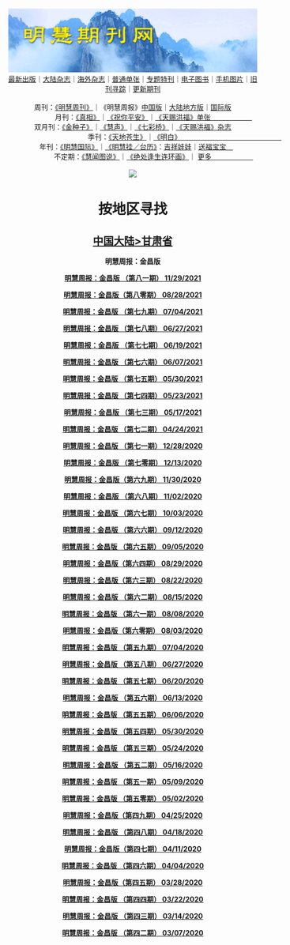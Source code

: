 <a id="user-content-1" class="anchor" aria-hidden="true" href="#1">
<a name="1" id="1" target="_blank"></a> <span id="1">
<a name="2" id="2" target="_blank"></a> <span id="2">
<a name="3" id="3" target="_blank"></a> <span id="3">
<a name="4" id="4" target="_blank"></a> <span id="4">
<a name="5" id="5" target="_blank"></a> <span id="5">
<a name="6" id="6" target="_blank"></a> <span id="6">
<a name="7" id="7" target="_blank"></a> <span id="7">
<a id="user-content-1" href="#1">
<div align="center">
<a target="_blank" href="https://github.com/19920513/djy/blob/master/gb/nsc413.md#1"><img src="https://github.com/pdf-edit/qikan/blob/master/mhqk.png?raw=true"></a><br>
<a href="https://github.com/pdf-edit/qikan/blob/master/display.aspx/category_id/8/page_1.md#1">最新出版</a>｜<a href="https://github.com/pdf-edit/qikan/blob/master/category.aspx/category/mainland/page_1.md#1">大陆杂志</a>｜<a href="https://github.com/pdf-edit/qikan/blob/master/category.aspx/category/overseas/page_1.md#1">海外杂志</a>｜<a href="https://github.com/pdf-edit/qikan/blob/master/display.aspx/category_id/4/guige_id/3/page_1.md#1">普通单张</a>｜<a href="https://github.com/pdf-edit/qikan/blob/master/category.aspx/category/zhuanti/page_1.md#1">专题特刊</a>｜<a href="https://github.com/pdf-edit/qikan/blob/master/display.aspx/category_id/6/meijie_id/2/page_1.md#1">电子图书</a>｜<a href="https://github.com/pdf-edit/qikan/blob/master/display.aspx/qikan_type_id/11075/page_1.md#1">手机图片</a>｜<a href="https://github.com/pdf-edit/qikan/blob/master/display.aspx/category_id/5/zhouqi_id/6/page_1.md#1">旧刊寻踪</a>｜<a href="https://github.com/pdf-edit/qikan/blob/master/UpdatedArticles.aspx/page_1.md#1">更新期刊</a>
<br>
<br>
周刊：<a href="https://github.com/pdf-edit/qikan/blob/master/display.aspx/qikan_type_id/5179/page_1.md#1">《明慧周刊》</a>｜《明慧周报》<a href="https://github.com/pdf-edit/qikan/blob/master/display.aspx/qikan_type_id/5178/page_1.md#1">中国版</a>｜<a href="https://github.com/pdf-edit/qikan/blob/master/mainland.aspx/page_1.md#1">大陆地方版</a>｜<a href="https://github.com/pdf-edit/qikan/blob/master/display.aspx/qikan_type_id/5151/page_1.md#1">国际版</a><br>
月刊：<a href="https://github.com/pdf-edit/qikan/blob/master/display.aspx/qikan_type_id/5240/page_1.md#1">《真相》</a>｜<a href="https://github.com/pdf-edit/qikan/blob/master/display.aspx/qikan_type_id/11182/page_1.md#1">《祝你平安》</a>｜<a href="https://github.com/pdf-edit/qikan/blob/master/display.aspx/qikan_type_id/5360/keyword/E5/contain/true/page_1.md#1">《天赐洪福》单张　　　　　　</a><br>
双月刊：<a href="https://github.com/pdf-edit/qikan/blob/master/display.aspx/qikan_type_id/7500/page_1.md#1">《金种子》</a>｜<a href="https://github.com/pdf-edit/qikan/blob/master/display.aspx/qikan_type_id/5638/page_1.md#1">《慧声》</a>｜<a href="https://github.com/pdf-edit/qikan/blob/master/display.aspx/qikan_type_id/7268/page_1.md#1">《七彩桥》</a>｜<a href="https://github.com/pdf-edit/qikan/blob/master/display.aspx/qikan_type_id/5360/keyword/E5/contain/false/page_1.md#1">《天赐洪福》杂志</a> <br>
季刊：<a href="https://github.com/pdf-edit/qikan/blob/master/display.aspx/qikan_type_id/5139/page_1.md#1">《天地苍生》</a>｜<a href="https://github.com/pdf-edit/qikan/blob/master/display.aspx/qikan_type_id/5140/page_1.md#1">《明白》　　　　　　　　　　　　　　　</a><br>
年刊：<a href="https://github.com/pdf-edit/qikan/blob/master/display.aspx/qikan_type_id/10922/page_1.md#1">《明慧国际》</a>｜<a href="https://github.com/pdf-edit/qikan/blob/master/display.aspx/category_id/6/meijie_id/3/page_1.md#1">《明慧挂／台历》</a>：<a href="https://github.com/pdf-edit/qikan/blob/master/display.aspx/category_id/6/meijie_id/3/keyword/E5/page_1.md#1">吉祥娃娃</a>｜<a href="https://github.com/pdf-edit/qikan/blob/master/display.aspx/category_id/6/meijie_id/3/keyword/E9/page_1.md#1">送福宝宝　</a><br> 
不定期：<a href="https://github.com/pdf-edit/qikan/blob/master/display.aspx/qikan_type_id/11185/page_1.md#1">《慧闻图说》</a>｜<a href="https://github.com/pdf-edit/qikan/blob/master/display.aspx/qikan_type_id/11131/page_1.md#1">《绝处逢生连环画》</a>｜ <a href="https://github.com/pdf-edit/qikan/blob/master/display.aspx/category_id/6/meijie_id/3/keyword/other/page_1.md#1">更多　　　　　　</a> <br>
<br>
<a target="_blank" href="https://github.com/19920513/djy/blob/master/gb/nsc413.md#1"><img src="https://raw.githubusercontent.com/19920513/www/master/t/lh600.jpg"></a><br>
<h1><strong>按地区寻找</strong></h1><p align="center"><h2><strong><a target="_blank" href="https://github.com/pdf-edit/qikan/blob/master/mainland.aspx/page_1.md">中国大陆</a><a target="_blank" href="https://github.com/pdf-edit/qikan/blob/master/mainland.aspx?category_id=7&location_id=29/page_1.md#1">>甘肃省</a></strong></h2></p>
<p align="center"><strong>明慧周报：金昌版</strong></p>
<p align="center"><strong><a target="_blank" href="https://gitlab.com/pdf-edit/pdfkit/-/raw/master/tests/pdf/204660.pdf">明慧周报：金昌版  （第八一期）       11/29/2021</a></strong></p>
<p align="center"><strong><a target="_blank" href="https://gitlab.com/pdf-edit/pdfkit/-/raw/master/tests/pdf/203931.pdf">明慧周报：金昌版（第八零期）       08/28/2021</a></strong></p>
<p align="center"><strong><a target="_blank" href="https://gitlab.com/pdf-edit/pdfkit/-/raw/master/tests/pdf/203558.pdf">明慧周报：金昌版  （第七九期）       07/04/2021</a></strong></p>
<p align="center"><strong><a target="_blank" href="https://gitlab.com/pdf-edit/pdfkit/-/raw/master/tests/pdf/203467.pdf">明慧周报：金昌版  （第七八期）       06/27/2021</a></strong></p>
<p align="center"><strong><a target="_blank" href="https://gitlab.com/pdf-edit/pdfkit/-/raw/master/tests/pdf/203318.pdf">明慧周报：金昌版  （第七七期）       06/19/2021</a></strong></p>
<p align="center"><strong><a target="_blank" href="https://gitlab.com/pdf-edit/pdfkit/-/raw/master/tests/pdf/203153.pdf">明慧周报：金昌版  （第七六期）       06/07/2021</a></strong></p>
<p align="center"><strong><a target="_blank" href="https://gitlab.com/pdf-edit/pdfkit/-/raw/master/tests/pdf/203052.pdf">明慧周报：金昌版  （第七五期）       05/30/2021</a></strong></p>
<p align="center"><strong><a target="_blank" href="https://gitlab.com/pdf-edit/pdfkit/-/raw/master/tests/pdf/202943.pdf">明慧周报：金昌版  （第七四期）       05/23/2021</a></strong></p>
<p align="center"><strong><a target="_blank" href="https://gitlab.com/pdf-edit/pdfkit/-/raw/master/tests/pdf/202853.pdf">明慧周报：金昌版  （第七三期）       05/17/2021</a></strong></p>
<p align="center"><strong><a target="_blank" href="https://gitlab.com/pdf-edit/pdfkit/-/raw/master/tests/pdf/202542.pdf">明慧周报：金昌版  （第七二期）       04/24/2021</a></strong></p>
<p align="center"><strong><a target="_blank" href="https://gitlab.com/pdf-edit/pdfkit/-/raw/master/tests/pdf/200850.pdf">明慧周报：金昌版  （第七一期）       12/28/2020</a></strong></p>
<p align="center"><strong><a target="_blank" href="https://gitlab.com/pdf-edit/pdfkit/-/raw/master/tests/pdf/200642.pdf">明慧周报：金昌版  （第七零期）       12/13/2020</a></strong></p>
<p align="center"><strong><a target="_blank" href="https://gitlab.com/pdf-edit/pdfkit/-/raw/master/tests/pdf/200442.pdf">明慧周报：金昌版（第六九期）       11/30/2020</a></strong></p>
<p align="center"><strong><a target="_blank" href="https://gitlab.com/pdf-edit/pdfkit/-/raw/master/tests/pdf/200038.pdf">明慧周报：金昌版  （第六八期）       11/02/2020</a></strong></p>
<p align="center"><strong><a target="_blank" href="https://gitlab.com/pdf-edit/pdfkit/-/raw/master/tests/pdf/199615.pdf">明慧周报：金昌版  （第六七期）       10/03/2020</a></strong></p>
<p align="center"><strong><a target="_blank" href="https://gitlab.com/pdf-edit/pdfkit/-/raw/master/tests/pdf/199341.pdf">明慧周报：金昌版  （第六六期）       09/12/2020</a></strong></p>
<p align="center"><strong><a target="_blank" href="https://gitlab.com/pdf-edit/pdfkit/-/raw/master/tests/pdf/199245.pdf">明慧周报：金昌版  （第六五期）       09/05/2020</a></strong></p>
<p align="center"><strong><a target="_blank" href="https://gitlab.com/pdf-edit/pdfkit/-/raw/master/tests/pdf/199141.pdf">明慧周报：金昌版（第六四期）       08/29/2020</a></strong></p>
<p align="center"><strong><a target="_blank" href="https://gitlab.com/pdf-edit/pdfkit/-/raw/master/tests/pdf/198992.pdf">明慧周报：金昌版（第六三期）       08/22/2020</a></strong></p>
<p align="center"><strong><a target="_blank" href="https://gitlab.com/pdf-edit/pdfkit/-/raw/master/tests/pdf/198878.pdf">明慧周报：金昌版  （第六二期）       08/15/2020</a></strong></p>
<p align="center"><strong><a target="_blank" href="https://gitlab.com/pdf-edit/pdfkit/-/raw/master/tests/pdf/198769.pdf">明慧周报：金昌版  （第六一期）       08/08/2020</a></strong></p>
<p align="center"><strong><a target="_blank" href="https://gitlab.com/pdf-edit/pdfkit/-/raw/master/tests/pdf/198698.pdf">明慧周报：金昌版（第六零期）       08/03/2020</a></strong></p>
<p align="center"><strong><a target="_blank" href="https://gitlab.com/pdf-edit/pdfkit/-/raw/master/tests/pdf/198207.pdf">明慧周报：金昌版  （第五九期）       07/04/2020</a></strong></p>
<p align="center"><strong><a target="_blank" href="https://gitlab.com/pdf-edit/pdfkit/-/raw/master/tests/pdf/198114.pdf">明慧周报：金昌版  （第五八期）       06/27/2020</a></strong></p>
<p align="center"><strong><a target="_blank" href="https://gitlab.com/pdf-edit/pdfkit/-/raw/master/tests/pdf/198033.pdf">明慧周报：金昌版 （第五七期）       06/20/2020</a></strong></p>
<p align="center"><strong><a target="_blank" href="https://gitlab.com/pdf-edit/pdfkit/-/raw/master/tests/pdf/197954.pdf">明慧周报：金昌版 （第五六期）       06/13/2020</a></strong></p>
<p align="center"><strong><a target="_blank" href="https://gitlab.com/pdf-edit/pdfkit/-/raw/master/tests/pdf/197867.pdf">明慧周报：金昌版 （第五五期）       06/06/2020</a></strong></p>
<p align="center"><strong><a target="_blank" href="https://gitlab.com/pdf-edit/pdfkit/-/raw/master/tests/pdf/197776.pdf">明慧周报：金昌版  （第五四期）       05/30/2020</a></strong></p>
<p align="center"><strong><a target="_blank" href="https://gitlab.com/pdf-edit/pdfkit/-/raw/master/tests/pdf/197714.pdf">明慧周报：金昌版  （第五三期）       05/24/2020</a></strong></p>
<p align="center"><strong><a target="_blank" href="https://gitlab.com/pdf-edit/pdfkit/-/raw/master/tests/pdf/197591.pdf">明慧周报：金昌版  （第五二期）       05/16/2020</a></strong></p>
<p align="center"><strong><a target="_blank" href="https://gitlab.com/pdf-edit/pdfkit/-/raw/master/tests/pdf/197500.pdf">明慧周报：金昌版  （第五一期）       05/09/2020</a></strong></p>
<p align="center"><strong><a target="_blank" href="https://gitlab.com/pdf-edit/pdfkit/-/raw/master/tests/pdf/197411.pdf">明慧周报：金昌版  （第五零期）       05/02/2020</a></strong></p>
<p align="center"><strong><a target="_blank" href="https://gitlab.com/pdf-edit/pdfkit/-/raw/master/tests/pdf/197317.pdf">明慧周报：金昌版（第四九期）       04/25/2020</a></strong></p>
<p align="center"><strong><a target="_blank" href="https://gitlab.com/pdf-edit/pdfkit/-/raw/master/tests/pdf/197229.pdf">明慧周报：金昌版  （第四八期）       04/18/2020</a></strong></p>
<p align="center"><strong><a target="_blank" href="https://gitlab.com/pdf-edit/pdfkit/-/raw/master/tests/pdf/197142.pdf">明慧周报：金昌版（第四七期）       04/11/2020</a></strong></p>
<p align="center"><strong><a target="_blank" href="https://gitlab.com/pdf-edit/pdfkit/-/raw/master/tests/pdf/197063.pdf">明慧周报：金昌版  （第四六期）       04/04/2020</a></strong></p>
<p align="center"><strong><a target="_blank" href="https://gitlab.com/pdf-edit/pdfkit/-/raw/master/tests/pdf/196986.pdf">明慧周报：金昌版（第四五期）       03/28/2020</a></strong></p>
<p align="center"><strong><a target="_blank" href="https://gitlab.com/pdf-edit/pdfkit/-/raw/master/tests/pdf/196924.pdf">明慧周报：金昌版  （第四四期）       03/22/2020</a></strong></p>
<p align="center"><strong><a target="_blank" href="https://gitlab.com/pdf-edit/pdfkit/-/raw/master/tests/pdf/196820.pdf">明慧周报：金昌版  （第四三期）       03/14/2020</a></strong></p>
<p align="center"><strong><a target="_blank" href="https://gitlab.com/pdf-edit/pdfkit/-/raw/master/tests/pdf/196711.pdf">明慧周报：金昌版  （第四二期）       03/07/2020</a></strong></p>

